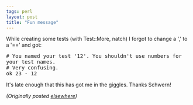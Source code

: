 ```yaml
---
tags: perl
layout: post
title: "Fun message"
---
```




<p>While creating some tests (with Test::More, natch) I forgot to change a ',' to a '==' and got:</p>

<p><tt>
#     You named your test '12'.  You shouldn't use numbers for your test names.<br>
#     Very confusing.<br>
ok 23 - 12
</tt></p>

<p>It's late enough that this has got me in the giggles. Thanks Schwern!</p>

<p>
<p><em>(Originally posted <a href="http://use.perl.org/~lachoy/journal/8257">elsewhere</a>)</em></p>


